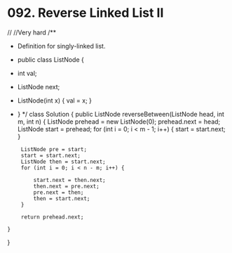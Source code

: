 # 092. Reverse Linked List II

// //Very hard /\*\*

* Definition for singly-linked list.
* public class ListNode {
* int val;
* ListNode next;
* ListNode\(int x\) { val = x; }
* } \*/ class Solution { public ListNode reverseBetween\(ListNode head, int m, int n\) { ListNode prehead = new ListNode\(0\); prehead.next = head; ListNode start = prehead; for \(int i = 0; i &lt; m - 1; i++\) { start = start.next; }

  ```text
   ListNode pre = start;
   start = start.next;
   ListNode then = start.next;
   for (int i = 0; i < n - m; i++) {

       start.next = then.next;
       then.next = pre.next;
       pre.next = then;
       then = start.next;
   }

   return prehead.next;
  ```

```text
}
```

}

